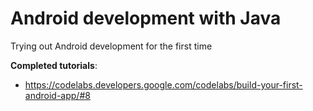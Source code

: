 # Android development with Java
Trying out Android development for the first time

**Completed tutorials**:

- https://codelabs.developers.google.com/codelabs/build-your-first-android-app/#8
